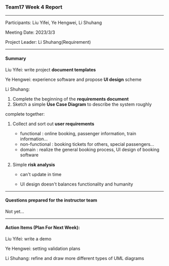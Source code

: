 ### Team17 Week 4 Report

---

Participants: Liu Yifei, Ye Hengwei, Li Shuhang

Meeting Date: 2023/3/3

Project Leader: Li Shuhang(Requirement)

---

#### Summary

Liu Yifei: write project **document templates**

Ye Hengwei: experience software and propose **UI design** scheme

Li Shuhang:

1. Complete the beginning of the **requirements document**
2. Sketch a simple **Use Case Diagram** to describe the system roughly

complete together:

1. Collect and sort out **user requirements**

   - functional : online booking,  passenger information, train information...
   - non-functional : booking tickets for others, special passengers...
   - domain : realize the general booking process, UI design of booking software

2. Simple **risk analysis**

   - can't update in time 

   - UI design doesn't balances functionality and humanity

---

#### Questions prepared for the instructor team

Not yet...

---

#### Action Items (**Plan For Next Week**):

Liu Yifei: write a demo

Ye Hengwei: setting validation plans

Li Shuhang: refine and draw more different types of UML diagrams
